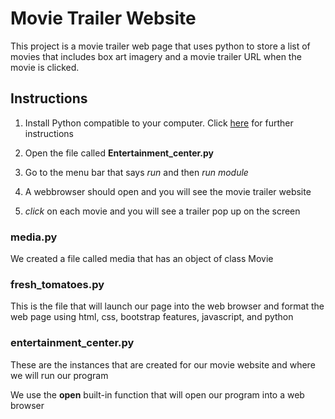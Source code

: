 # Movie Trailer Website

This project is a movie trailer web page that uses python to store a list of movies that includes box art imagery and a movie trailer URL when the movie is clicked.

## Instructions 

1. Install Python compatible to your computer. Click [here](https://www.python.org/downloads/) for further instructions

2. Open the file called **Entertainment_center.py**

3. Go to the menu bar that says _run_ and then _run module_

4. A webbrowser should open and you will see the movie trailer website

5. *click* on each movie and you will see a trailer pop up on the screen

### media.py

We created a file called media that has an object of class Movie 

### fresh_tomatoes.py

This is the file that will launch our page into the web browser and format the web page using html, css, bootstrap features, javascript, and python

### entertainment_center.py

These are the instances that are created for our movie website and where we will run our program

We use the **open** built-in function that will open our program into a web browser

